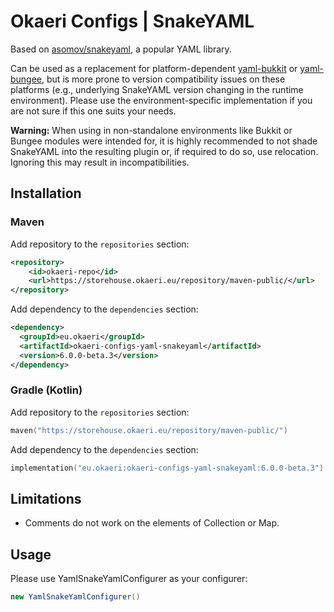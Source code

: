 # Okaeri Configs | SnakeYAML

Based on [asomov/snakeyaml](https://github.com/asomov/snakeyaml), a popular YAML library.

Can be used as a replacement for platform-dependent
[yaml-bukkit](https://github.com/OkaeriPoland/okaeri-configs/tree/master/yaml-bukkit) or
[yaml-bungee](https://github.com/OkaeriPoland/okaeri-configs/tree/master/yaml-bungee), but is more prone to version compatibility issues on these platforms (e.g., underlying SnakeYAML version
changing in the runtime environment). Please use the environment-specific implementation if you are not sure if this one suits your needs.

**Warning:** When using in non-standalone environments like Bukkit or Bungee modules were intended for, it is highly recommended to not shade SnakeYAML into the resulting plugin or, if required to do
so, use relocation. Ignoring this may result in incompatibilities.

## Installation

### Maven

Add repository to the `repositories` section:

```xml
<repository>
    <id>okaeri-repo</id>
    <url>https://storehouse.okaeri.eu/repository/maven-public/</url>
</repository>
```

Add dependency to the `dependencies` section:

```xml
<dependency>
  <groupId>eu.okaeri</groupId>
  <artifactId>okaeri-configs-yaml-snakeyaml</artifactId>
  <version>6.0.0-beta.3</version>
</dependency>
```

### Gradle (Kotlin)

Add repository to the `repositories` section:

```kotlin
maven("https://storehouse.okaeri.eu/repository/maven-public/")
```

Add dependency to the `dependencies` section:

```kotlin
implementation("eu.okaeri:okaeri-configs-yaml-snakeyaml:6.0.0-beta.3")
```

## Limitations

- Comments do not work on the elements of Collection or Map.

## Usage

Please use YamlSnakeYamlConfigurer as your configurer:

```java
new YamlSnakeYamlConfigurer()
```
